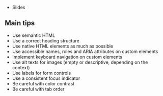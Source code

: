 <!-- @TODO -->

- Slides

## Main tips

- Use semantic HTML
- Use a correct heading structure
- Use native HTML elements as much as possible
- Use accessible names, roles and ARIA attributes on custom elements
- Implement keyboard navigation on custom elements
- Use alt texts for images (empty or descriptive, depending on the context)
- Use labels for form controls
- Use a consistent focus indicator
- Be careful with color contrast
- Be careful with tab order